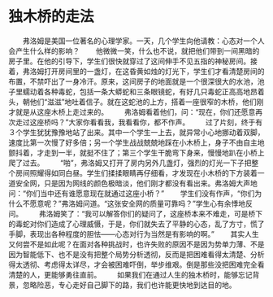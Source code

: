 # 独木桥的走法
　　弗洛姆是美国一位著名的心理学家。一天，几个学生向他请教：心态对一个人会产生什么样的影响？ 
　　他微微一笑，什么也不说，就把他们带到一间黑暗的房子里。在他的引导下，学生们很快就穿过了这间伸手不见五指的神秘房间。接着，弗洛姆打开房间里的一盏灯，在这昏黄如烛的灯光下，学生们才看清楚房间的布置，不禁吓出了一身冷汗。原来，这间房子的地面就是一个很深很大的水池，池子里蠕动着各种毒蛇，包括一条大蟒蛇和三条眼镜蛇，有好几只毒蛇正高高地昂着头，朝他们“滋滋”地吐着信子。就在这蛇池的上方，搭着一座很窄的木桥，他们刚才就是从这座木桥上走过来的。 
　　弗洛姆看着他们，问：“现在，你们还愿意再次走过这座桥吗？”大家你看看我，我看看你，都不作声。 
　　过了片刻，终于有３个学生犹犹豫豫地站了出来。其中一个学生一上去，就异常小心地挪动着双脚，速度比第一次慢了好多倍；另一个学生战战兢兢地踩在小木桥上，身子不由自主地颤抖着，才走到一半，就挺不住了；第三个学生干脆弯下身来，慢慢地趴在小桥上爬了过去。 
　　“啪”，弗洛姆又打开了房内另外几盏灯，强烈的灯光一下子把整个房间照耀得如同白昼。学生们揉揉眼睛再仔细看，才发现在小木桥的下方装着一道安全网，只是因为网线的颜色极暗淡，他们刚才都没有看出来。弗洛姆大声地问：“你们当中还有谁愿意现在就通过这座小桥？” 
　　学生们没有作声，“你们为什么不愿意呢？”弗洛姆问道。“这张安全网的质量可靠吗？”学生心有余悸地反问。 
　　弗洛姆笑了：“我可以解答你们的疑问了，这座桥本来不难走，可是桥下的毒蛇对你们造成了心理威慑，于是，你们就失去了平静的心态，乱了方寸，慌了手脚，表现出各种程度的胆怯——心态对行为当然是有影响的啊。” 
　　其实人生又何尝不是如此呢？在面对各种挑战时，也许失败的原因不是因为势单力薄、不是因为智能低下、也不是没有把整个局势分析透彻，反而是把困难看得太清楚、分析得太透彻、考虑得太详尽，才会被困难吓倒，举步维艰。倒是那些没把困难完全看清楚的人，更能够勇往直前。 
　　如果我们在通过人生的独木桥时，能够忘记背景，忽略险恶，专心走好自己脚下的路，我们也许能更快地到达目的地。
 